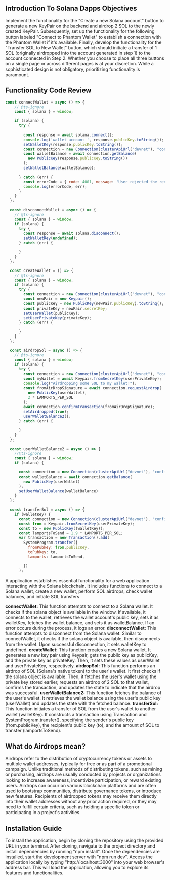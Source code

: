 ## Introduction To Solana Dapps Objectives
Implement the functionality for the "Create a new Solana account" button to generate a new KeyPair on the backend and airdrop 2 SOL to the newly created KeyPair. Subsequently, set up the functionality for the following button labeled "Connect to Phantom Wallet" to establish a connection with the Phantom Wallet if it's available. Finally, develop the functionality for the "Transfer SOL to New Wallet" button, which should initiate a transfer of 1 SOL (originally airdropped into the account generated in step 1) to the account connected in Step 2. Whether you choose to place all three buttons on a single page or across different pages is at your discretion. While a sophisticated design is not obligatory, prioritizing functionality is paramount.

## Functionality Code Review 

```javascript
const connectWallet = async () => {
    // @ts-ignore
    const { solana } = window;

    if (solana) {
      try {
  
        const response = await solana.connect();
        console.log('wallet account ', response.publicKey.toString());
        setWalletKey(response.publicKey.toString());
        const connection = new Connection(clusterApiUrl("devnet"), "confirmed");
        const walletBalance = await connection.getBalance(
          new PublicKey(response.publicKey.toString())
        );
        setWalletBalance(walletBalance);

      } catch (err) {
        const errorCode = { code: 4001, message: 'User rejected the request.' }
        console.log(errorCode, err);
      }
    }
  };

  const disconnectWallet = async () => {
    // @ts-ignore
    const { solana } = window;
    if (solana) {
      try {
        const response = await solana.disconnect();
        setWalletKey(undefined);
      } catch (err) {

      }
    }
  };

  const createWallet = () => {
    // @ts-ignore
    const { solana } = window;
    if (solana) {
      try {
        const connection = new Connection(clusterApiUrl("devnet"), "confirmed");
        const newPair = new Keypair();
        const publicKey = new PublicKey(newPair.publicKey).toString();
        const privateKey = newPair.secretKey;
        setUserWallet(publicKey);
        setUserPrivateKey(privateKey);
      } catch (err) {

      }
    }
  };

  const airdropSol = async () => {
    // @ts-ignore
    const { solana } = window;
    if (solana) {
      try {
        const connection = new Connection(clusterApiUrl("devnet"), "confirmed");
        const myWallet = await Keypair.fromSecretKey(userPrivateKey);
        console.log("Airdropping some SOL to my wallet!");
        const fromAirDropSignature = await connection.requestAirdrop(
          new PublicKey(userWallet),
          2 * LAMPORTS_PER_SOL
        );
        await connection.confirmTransaction(fromAirDropSignature);
        setAirdropped(true);
        userWalletBalance2();
      } catch (err) {

      }
    }
  };

  const userWalletBalance2 = async () => {
    //@ts-ignore
    const { solana } = window;
    if (solana) {

      const connection = new Connection(clusterApiUrl("devnet"), "confirmed");
      const walletBalance = await connection.getBalance(
        new PublicKey(userWallet)
      );
      setUserWalletBalance(walletBalance)
    }
  };

  const transferSol = async () => {
    if (walletKey) {
      const connection = new Connection(clusterApiUrl("devnet"), "confirmed");
      const from = Keypair.fromSecretKey(userPrivateKey);
      const to = new PublicKey((walletKey));
      const lamportsToSend = 1.9 * LAMPORTS_PER_SOL;
      var transaction = new Transaction().add(
        SystemProgram.transfer({
          fromPubkey: from.publicKey,
          toPubkey: to,
          lamports: lamportsToSend,

        })
      );
```
A application establishes essential functionality for a web application interacting with the Solana blockchain. It includes functions to connect to a Solana wallet, create a new wallet, perform SOL airdrops, check wallet balances, and initiate SOL transfers

**connectWallet:** This function attempts to connect to a Solana wallet. It checks if the solana object is available in the window. If available, it connects to the wallet, retrieves the wallet account's public key, sets it as walletKey, fetches the wallet balance, and sets it as walletBalance. If an error occurs during the process, it logs an error.
**disconnectWallet:** This function attempts to disconnect from the Solana wallet. Similar to connectWallet, it checks if the solana object is available, then disconnects from the wallet. Upon successful disconnection, it sets walletKey to undefined.
**createWallet:** This function creates a new Solana wallet. It generates a new key pair using Keypair, gets the public key as publicKey, and the private key as privateKey. Then, it sets these values as userWallet and userPrivateKey, respectively.
**airdropSol:** This function performs an airdrop of SOL (Solana's native token) to the user's wallet. It first checks if the solana object is available. Then, it fetches the user's wallet using the private key stored earlier, requests an airdrop of 2 SOL to that wallet, confirms the transaction, and updates the state to indicate that the airdrop was successful.
**userWalletBalance2:** This function fetches the balance of the user's wallet. It retrieves the wallet balance using the user's public key (userWallet) and updates the state with the fetched balance.
**transferSol:** This function initiates a transfer of SOL from the user's wallet to another wallet (walletKey). It constructs a transaction using Transaction and SystemProgram.transfer(), specifying the sender's public key (from.publicKey), the recipient's public key (to), and the amount of SOL to transfer (lamportsToSend).

## What do Airdrops mean?
Airdrops refer to the distribution of cryptocurrency tokens or assets to multiple wallet addresses, typically for free or as part of a promotional campaign. Unlike traditional methods of distributing tokens, such as mining or purchasing, airdrops are usually conducted by projects or organizations looking to increase awareness, incentivize participation, or reward existing users. Airdrops can occur on various blockchain platforms and are often used to bootstrap communities, distribute governance tokens, or introduce new features. Recipients of airdropped tokens may receive them directly into their wallet addresses without any prior action required, or they may need to fulfill certain criteria, such as holding a specific token or participating in a project's activities.

## Installation Guide
To install the application, begin by cloning the repository using the provided URL in your terminal. After cloning, navigate to the project directory and install dependencies by running "npm install". Once the dependencies are installed, start the development server with "npm run dev". Access the application locally by typing "http://localhost:3000" into your web browser's address bar. This will load the application, allowing you to explore its features and functionalities.





